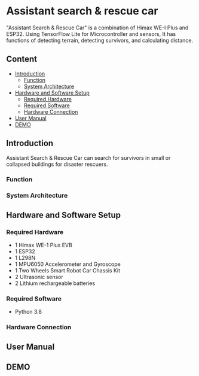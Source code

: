 # Assistant search & rescue car
"Assistant Search & Rescue Car" is a combination of Himax WE-I Plus and ESP32.
Using TensorFlow Lite for Microcontroller and sensors, It has functions of detecting terrain, detecting survivors, and calculating distance.

## Content
- [Introduction](#introduction)
  - [Function](#function)
  - [System Architecture](#system-architecture)
- [Hardware and Software Setup](#hardware-and-software-setup)
  - [Required Hardware](#required-hardware)
  - [Required Software](#required-software)
  - [Hardware Connection](#hardware-connection)
- [User Manual](#user-manual)
- [DEMO](#demo)

## Introduction
Assistant Search & Rescue Car can search for survivors in small or collapsed buildings for disaster rescuers.

### Function


### System Architecture


## Hardware and Software Setup

### Required Hardware
- 1 Himax WE-1 Plus EVB
- 1 ESP32
- 1 L298N
- 1 MPU6050 Accelerometer and Gyroscope
- 1 Two Wheels Smart Robot Car Chassis Kit
- 2 Ultrasonic sensor
- 2 Lithium rechargeable batteries

### Required Software
- Python 3.8

### Hardware Connection

## User Manual

## DEMO
